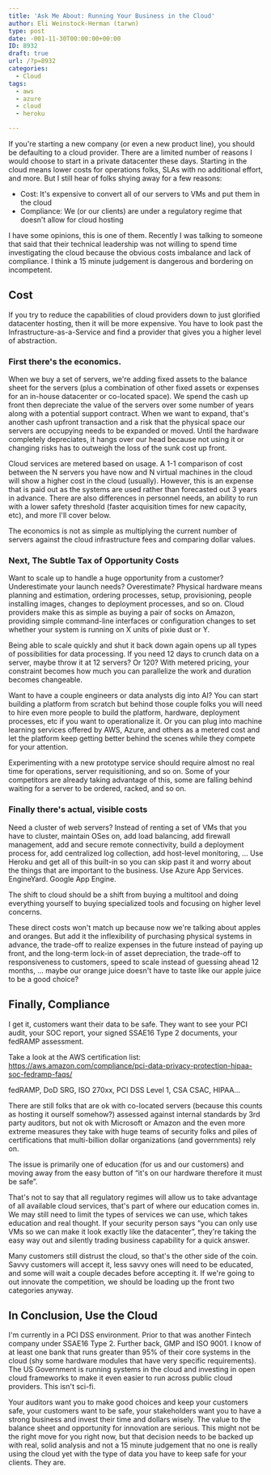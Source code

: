 ```yaml
---
title: 'Ask Me About: Running Your Business in the Cloud'
author: Eli Weinstock-Herman (tarwn)
type: post
date: -001-11-30T00:00:00+00:00
ID: 8932
draft: true
url: /?p=8932
categories:
  - Cloud
tags:
  - aws
  - azure
  - cloud
  - heroku

---
```

If you're starting a new company (or even a new product line), you should be defaulting to a cloud provider. There are a limited number of reasons I would choose to start in a private datacenter these days. Starting in the cloud means lower costs for operations folks, SLAs with no additional effort, and more. But I still hear of folks shying away for a few reasons:

  * Cost: It's expensive to convert all of our servers to VMs and put them in the cloud
  * Compliance: We (or our clients) are under a regulatory regime that doesn't allow for cloud hosting

I have some opinions, this is one of them. Recently I was talking to someone that said that their technical leadership was not willing to spend time investigating the cloud because the obvious costs imbalance and lack of compliance. I think a 15 minute judgement is dangerous and bordering on incompetent.

## Cost

If you try to reduce the capabilities of cloud providers down to just glorified datacenter hosting, then it will be more expensive. You have to look past the Infrastructure-as-a-Service and find a provider that gives you a higher level of abstraction. 

### First there's the economics. 

When we buy a set of servers, we're adding fixed assets to the balance sheet for the servers (plus a combination of other fixed assets or expenses for an in-house datacenter or co-located space). We spend the cash up front then depreciate the value of the servers over some number of years along with a potential support contract. When we want to expand, that's another cash upfront transaction and a risk that the physical space our servers are occupying needs to be expanded or moved. Until the hardware completely depreciates, it hangs over our head because not using it or changing risks has to outweigh the loss of the sunk cost up front.

Cloud services are metered based on usage. A 1-1 comparison of cost between the N servers you have now and N virtual machines in the cloud will show a higher cost in the cloud (usually). However, this is an expense that is paid out as the systems are used rather than forecasted out 3 years in advance. There are also differences in personnel needs, an ability to run with a lower safety threshold (faster acquisition times for new capacity, etc), and more I'll cover below. 

The economics is not as simple as multiplying the current number of servers against the cloud infrastructure fees and comparing dollar values.

### Next, The Subtle Tax of Opportunity Costs

Want to scale up to handle a huge opportunity from a customer? Underestimate your launch needs? Overestimate? Physical hardware means planning and estimation, ordering processes, setup, provisioning, people installing images, changes to deployment processes, and so on. Cloud providers make this as simple as buying a pair of socks on Amazon, providing simple command-line interfaces or configuration changes to set whether your system is running on X units of pixie dust or Y.

Being able to scale quickly and shut it back down again opens up all types of possibilities for data processing. If you need 12 days to crunch data on a server, maybe throw it at 12 servers? Or 120? With metered pricing, your constraint becomes how much you can parallelize the work and duration becomes changeable.

Want to have a couple engineers or data analysts dig into AI? You can start building a platform from scratch but behind those couple folks you will need to hire even more people to build the platform, hardware, deployment processes, etc if you want to operationalize it. Or you can plug into machine learning services offered by AWS, Azure, and others as a metered cost and let the platform keep getting better behind the scenes while they compete for your attention.

Experimenting with a new prototype service should require almost no real time for operations, server requisitioning, and so on. Some of your competitors are already taking advantage of this, some are falling behind waiting for a server to be ordered, racked, and so on. 

### Finally there's actual, visible costs

Need a cluster of web servers? Instead of renting a set of VMs that you have to cluster, maintain OSes on, add load balancing, add firewall management, add and secure remote connectivity, build a deployment process for, add centralized log collection, add host-level monitoring, ... Use Heroku and get all of this built-in so you can skip past it and worry about the things that are important to the business. Use Azure App Services. EngineYard. Google App Engine. 

The shift to cloud should be a shift from buying a multitool and doing everything yourself to buying specialized tools and focusing on higher level concerns. 

These direct costs won't match up because now we're talking about apples and oranges. But add it the inflexibility of purchasing physical systems in advance, the trade-off to realize expenses in the future instead of paying up front, and the long-term lock-in of asset depreciation, the trade-off to responsiveness to customers, speed to scale instead of guessing ahead 12 months, ... maybe our orange juice doesn't have to taste like our apple juice to be a good choice?

## Finally, Compliance

I get it, customers want their data to be safe. They want to see your PCI audit, your SOC report, your signed SSAE16 Type 2 documents, your fedRAMP assessment. 

Take a look at the AWS certification list: https://aws.amazon.com/compliance/pci-data-privacy-protection-hipaa-soc-fedramp-faqs/

fedRAMP, DoD SRG, ISO 270xx, PCI DSS Level 1, CSA CSAC, HIPAA...

There are still folks that are ok with co-located servers (because this counts as hosting it ourself somehow?) assessed against internal standards by 3rd party auditors, but not ok with Microsoft or Amazon and the even more extreme measures they take with huge teams of security folks and piles of certifications that multi-billion dollar organizations (and governments) rely on. 

The issue is primarily one of education (for us and our customers) and moving away from the easy button of “it's on our hardware therefore it must be safe”.

That's not to say that all regulatory regimes will allow us to take advantage of all available cloud services, that's part of where our education comes in. We may still need to limit the types of services we can use, which takes education and real thought. If your security person says “you can only use VMs so we can make it look exactly like the datacenter”, they're taking the easy way out and silently trading business capability for a quick answer.

Many customers still distrust the cloud, so that's the other side of the coin. Savvy customers will accept it, less savvy ones will need to be educated, and some will wait a couple decades before accepting it. If we're going to out innovate the competition, we should be loading up the front two categories anyway.

## In Conclusion, Use the Cloud

I'm currently in a PCI DSS environment. Prior to that was another Fintech company under SSAE16 Type 2. Further back, GMP and ISO 9001. I know of at least one bank that runs greater than 95% of their core systems in the cloud (shy some hardware modules that have very specific requirements). The US Government is running systems in the cloud and investing in open cloud frameworks to make it even easier to run across public cloud providers. This isn't sci-fi.

Your auditors want you to make good choices and keep your customers safe, your customers want to be safe, your stakeholders want you to have a strong business and invest their time and dollars wisely. The value to the balance sheet and opportunity for innovation are serious. This might not be the right move for you right now, but that decision needs to be backed up with real, solid analysis and not a 15 minute judgement that no one is really using the cloud yet with the type of data you have to keep safe for your clients. They are.